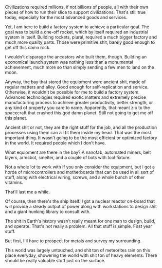 Civilizations required millions, if not billions of people, all with their own pieces of how to run their slice to support civilizations. That's still true today, especially for the most advanced goods and services.

Yet, I am here to build a factory system to achieve a particular goal. The goal was to build a one-off rocket, which by itself required an industrial system in itself. Building rockets, plural, required a much bigger factory and much more quality parts. Those were primitive shit, barely good enough to get off this damn rock.

I wouldn't disparage the ancestors who built them, though. Building an economical launch system was nothing less than a monumental achievement, much more so than simply sending a few men to land on the moon.

Anyway, the bay that stored the equipment were ancient shit, made of regular matters and alloy. Good enough for self-replication and service. Otherwise, it wouldn't be possible for me to build a factory system. Advanced technologies required exotic matters and extremely precise manufacturing process to achieve greater productivity, better strength, or any kind of property you care to name. Apparently, that meant zip to the spacecraft that crashed this god damn planet. Still not going to get me off this planet.

Ancient shit or not, they are the right stuff for the job, and all the production processes using them can all fit them inside my head. That was the most important thing. It wasn't going to be the most efficient or optimized factory in the world. It required people which I don't have.

What equipment are there in the bay? A nanofab, automated miners, belt layers, armsbot, smelter, and a couple of bots with tool fixture.

Not a whole lot to work with if you only consider the equipment, but I got a horde of microcontrollers and motherboards that can be used in all sort of stuff, along with electrical wiring, screws, and a whole bunch of other vitamins.

That'll last me a while.

Of course, then there's the ship itself. I got a nuclear reactor on-board that will provide a steady output of power along with workstations to design shit and a giant hunking library to consult with.

The shit in Earth's history wasn't really meant for one man to design, build, and operate. That's not really a problem. All that stuff is simple. First year stuff.

But first, I'll have to prospect for metals and survey my surrounding.

This world was largely untouched, and shit ton of meteorites rain on this place everyday, showering the world with shit ton of heavy elements. There should be really valuable stuff just on the surface.
